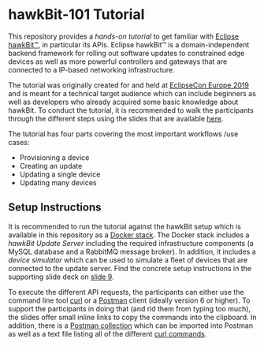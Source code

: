 # hawkBit-101 Tutorial

This repository provides a _hands-on tutorial_ to get familiar with  [Eclipse hawkBit™](https://www.eclipse.org/hawkbit/), in particular its APIs. Eclipse hawkBit™ is a domain-independent backend framework for rolling out software updates to constrained edge devices as well as more powerful controllers and gateways that are connected to a IP-based networking infrastructure.

The tutorial was originally created for and held at [EclipseCon Europe 2019](https://www.eclipsecon.org/europe2019/sessions/eclipse-hawkbit-101) and is meant for a technical target audience which can include beginners as well as developers who already acquired some basic knowledge about hawkBit. To conduct the tutorial, it is recommended to walk the participants through the different steps using the slides that are available [here](https://stefbehl.github.io/hawkbit-101/).

The tutorial has four parts covering the most important workflows /use cases:
- Provisioning a device
- Creating an update
- Updating a single device
- Updating many devices

## Setup Instructions

It is recommended to run the tutorial against the hawkBit setup which is available in this repository as a [Docker stack](https://github.com/stefbehl/hawkbit-101/blob/master/setup/docker-compose-stack.yml). The Docker stack includes a _hawkBit Update Server_ including the required infrastructure components (a MySQL database and a RabbitMQ message broker). In addition, it includes a _device simulator_ which can be used to simulate a fleet of devices that are connected to the update server. Find the concrete setup instructions in the supporting slide deck on [slide 9](https://stefbehl.github.io/hawkbit-101/#/9).

To execute the different API requests, the participants can either use the command line tool [curl](https://curl.haxx.se/) or a [Postman](https://www.getpostman.com/) client (ideally version 6 or higher). To support the participants in doing that (and rid them from typing too much), the slides offer small inline links to copy the commands into the clipboard. In addition, there is a [Postman collection](https://github.com/stefbehl/hawkbit-101/blob/master/postman/hawkbit101.postman_collection.json) which can be imported into Postman as well as a text file listing all of the different [curl commands](https://github.com/stefbehl/hawkbit-101/blob/master/postman/hawkbit101.curl_snippets.txt).
